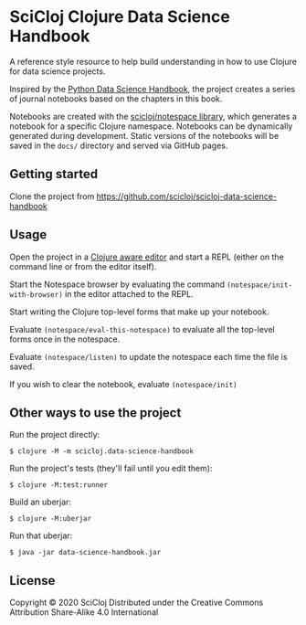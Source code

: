 # SciCloj Clojure Data Science Handbook

A reference style resource to help build understanding in how to use Clojure for data science projects.

Inspired by the [Python Data Science Handbook](https://jakevdp.github.io/PythonDataScienceHandbook/), the project creates a series of journal notebooks based on the chapters in this book.

Notebooks are created with the [scicloj/notespace library](https://github.com/scicloj/notespace), which generates a notebook for a specific Clojure namespace.  Notebooks can be dynamically generated during development.  Static versions of the notebooks will be saved in the `docs/` directory and served via GitHub pages.


## Getting started

Clone the project from https://github.com/scicloj/scicloj-data-science-handbook

## Usage
Open the project in a [Clojure aware editor](https://practicalli.github.io/clojure/clojure-editors/) and start a REPL (either on the command line or from the editor itself).

Start the Notespace browser by evaluating the command `(notespace/init-with-browser)` in the editor attached to the REPL.

Start writing the Clojure top-level forms that make up your notebook.

Evaluate `(notespace/eval-this-notespace)` to evaluate all the top-level forms once in the notespace.

Evaluate `(notespace/listen)` to update the notespace each time the file is saved.

If you wish to clear the notebook, evaluate `(notespace/init)`


## Other ways to use the project
Run the project directly:

    $ clojure -M -m scicloj.data-science-handbook

Run the project's tests (they'll fail until you edit them):

    $ clojure -M:test:runner

Build an uberjar:

    $ clojure -M:uberjar

Run that uberjar:

    $ java -jar data-science-handbook.jar


## License
Copyright © 2020 SciCloj
Distributed under the Creative Commons Attribution Share-Alike 4.0 International
